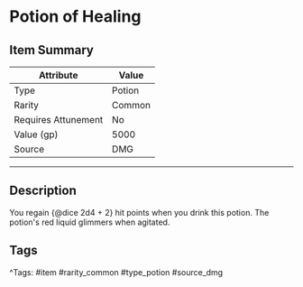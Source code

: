 # Potion of Healing

## Item Summary

| Attribute            | Value                        |
|----------------------|------------------------------|
| Type                 | Potion |
| Rarity               | Common             |
| Requires Attunement  | No                |
| Value (gp)           | 5000    |
| Source               | DMG |

---

## Description

You regain {@dice 2d4 + 2} hit points when you drink this potion. The potion's red liquid glimmers when agitated.

## Tags

^Tags: #item #rarity_common #type_potion #source_dmg